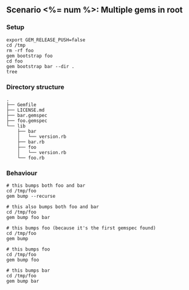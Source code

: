 ## Scenario <%= num %>: Multiple gems in root

### Setup

```
export GEM_RELEASE_PUSH=false
cd /tmp
rm -rf foo
gem bootstrap foo
cd foo
gem bootstrap bar --dir .
tree
```

### Directory structure

```
.
├── Gemfile
├── LICENSE.md
├── bar.gemspec
├── foo.gemspec
└── lib
    ├── bar
    │   └── version.rb
    ├── bar.rb
    ├── foo
    │   └── version.rb
    └── foo.rb
```

### Behaviour

```
# this bumps both foo and bar
cd /tmp/foo
gem bump --recurse

# this also bumps both foo and bar
cd /tmp/foo
gem bump foo bar

# this bumps foo (because it's the first gemspec found)
cd /tmp/foo
gem bump

# this bumps foo
cd /tmp/foo
gem bump foo

# this bumps bar
cd /tmp/foo
gem bump bar
```
